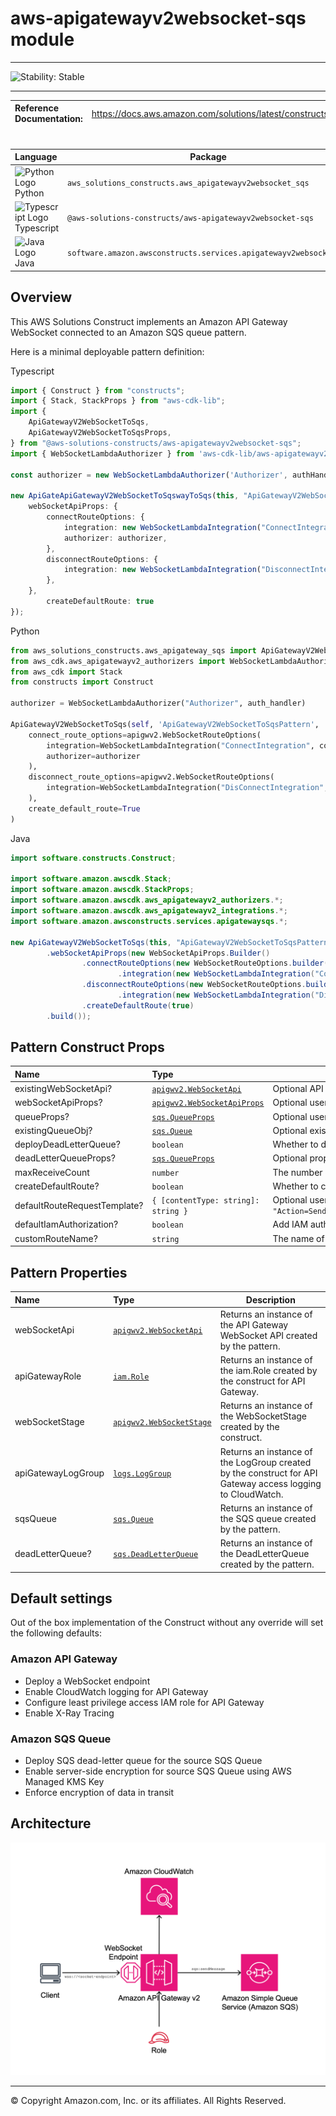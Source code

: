 # aws-apigatewayv2websocket-sqs module
<!--BEGIN STABILITY BANNER-->

---

![Stability: Stable](https://img.shields.io/badge/cfn--resources-stable-success.svg?style=for-the-badge)

---
<!--END STABILITY BANNER-->

| **Reference Documentation**:| <span style="font-weight: normal">https://docs.aws.amazon.com/solutions/latest/constructs/</span>|
|:-------------|:-------------|
<div style="height:8px"></div>

| **Language**     | **Package**        |
|:-------------|-----------------|
|![Python Logo](https://docs.aws.amazon.com/cdk/api/latest/img/python32.png) Python|`aws_solutions_constructs.aws_apigatewayv2websocket_sqs`|
|![Typescript Logo](https://docs.aws.amazon.com/cdk/api/latest/img/typescript32.png) Typescript|`@aws-solutions-constructs/aws-apigatewayv2websocket-sqs`|
|![Java Logo](https://docs.aws.amazon.com/cdk/api/latest/img/java32.png) Java|`software.amazon.awsconstructs.services.apigatewayv2websocketsqs`|

## Overview

This AWS Solutions Construct implements an Amazon API Gateway WebSocket connected to an Amazon SQS queue pattern.

Here is a minimal deployable pattern definition:

Typescript
``` typescript
import { Construct } from "constructs";
import { Stack, StackProps } from "aws-cdk-lib";
import {
	ApiGatewayV2WebSocketToSqs,
	ApiGatewayV2WebSocketToSqsProps,
} from "@aws-solutions-constructs/aws-apigatewayv2websocket-sqs";
import { WebSocketLambdaAuthorizer } from 'aws-cdk-lib/aws-apigatewayv2-authorizers';

const authorizer = new WebSocketLambdaAuthorizer('Authorizer', authHandler);

new ApiGateApiGatewayV2WebSocketToSqswayToSqs(this, "ApiGatewayV2WebSocketToSqsPattern", {
	webSocketApiProps: {
		connectRouteOptions: {
			integration: new WebSocketLambdaIntegration("ConnectIntegration", connectLambda),
			authorizer: authorizer,
		},
		disconnectRouteOptions: {
			integration: new WebSocketLambdaIntegration("DisconnectIntegration", disconnectLambda),
		},
	},
        createDefaultRoute: true
});
```

Python
``` python
from aws_solutions_constructs.aws_apigateway_sqs import ApiGatewayV2WebSocketToSqs
from aws_cdk.aws_apigatewayv2_authorizers import WebSocketLambdaAuthorizer
from aws_cdk import Stack
from constructs import Construct

authorizer = WebSocketLambdaAuthorizer("Authorizer", auth_handler)

ApiGatewayV2WebSocketToSqs(self, 'ApiGatewayV2WebSocketToSqsPattern', 
    connect_route_options=apigwv2.WebSocketRouteOptions(
        integration=WebSocketLambdaIntegration("ConnectIntegration", connect_lambda),
        authorizer=authorizer
    ),
    disconnect_route_options=apigwv2.WebSocketRouteOptions(
        integration=WebSocketLambdaIntegration("DisConnectIntegration", disconnect_lambda),
    ),
    create_default_route=True
)
```

Java
``` java
import software.constructs.Construct;

import software.amazon.awscdk.Stack;
import software.amazon.awscdk.StackProps;
import software.amazon.awscdk.aws_apigatewayv2_authorizers.*;
import software.amazon.awscdk.aws_apigatewayv2_integrations.*;
import software.amazon.awsconstructs.services.apigatewaysqs.*;

new ApiGatewayV2WebSocketToSqs(this, "ApiGatewayV2WebSocketToSqsPattern", new ApiGatewayV2WebSocketToSqsProps.Builder()
        .webSocketApiProps(new WebSocketApiProps.Builder()
                .connectRouteOptions(new WebSocketRouteOptions.builder()
                        .integration(new WebSocketLambdaIntegration("ConnectIntegration", connect_lambda)))
                .disconnectRouteOptions(new WebSocketRouteOptions.builder()
                        .integration(new WebSocketLambdaIntegration("DisConnectIntegration", disconnect_lambda)))
                .createDefaultRoute(true)
        .build());
```

## Pattern Construct Props

| **Name**     | **Type**        | **Description** |
|:-------------|:----------------|-----------------|
|existingWebSocketApi?|[`apigwv2.WebSocketApi`](https://docs.aws.amazon.com/cdk/api/v2/docs/aws-cdk-lib.aws_apigatewayv2.WebSocketApi.html)|Optional API Gateway WebSocket instance. Providing both existingWebSocketApi and webSocketApiProps will cause an error.|
|webSocketApiProps?|[`apigwv2.WebSocketApiProps`](https://docs.aws.amazon.com/cdk/api/v2/docs/aws-cdk-lib.aws_apigatewayv2.WebSocketApiProps.html)|Optional user-provided props to override the default props for the API Gateway. Providing both existingWebSocketApi and webSocketApiProps will cause an error.|
|queueProps?|[`sqs.QueueProps`](https://docs.aws.amazon.com/cdk/api/v2/docs/aws-cdk-lib.aws_sqs.QueueProps.html)|Optional user-provided props to override the default props for the queue. Providing both existingQueueObj and queueProps will cause an error.|
|existingQueueObj?|[`sqs.Queue`](https://docs.aws.amazon.com/cdk/api/v2/docs/aws-cdk-lib.aws_sqs.Queue.html)|Optional existing instance of SQS Queue. Providing both existingQueueObj and queueProps will cause an error.|
|deployDeadLetterQueue?|`boolean`|Whether to deploy a secondary queue to be used as a dead letter queue. Defaults to `true`.|
|deadLetterQueueProps?|[`sqs.QueueProps`](https://docs.aws.amazon.com/cdk/api/v2/docs/aws-cdk-lib.aws_sqs.QueueProps.html)|Optional properties to use for creating dead letter queue. Note that if you are creating a FIFO Queue, the dead letter queue should also be FIFO.|
|maxReceiveCount|`number`|The number of times a message can be unsuccessfully dequeued before being moved to the dead-letter queue.|
|createDefaultRoute?|`boolean`|Whether to create a default route. At least one of createDefaultRoute or customRouteName must be provided. If set to true, then it will use the value supplied with `defaultRouteRequestTemplate`.|
|defaultRouteRequestTemplate?|`{ [contentType: string]: string }`|Optional user provided API Gateway Request Template for the default route and/ or customRoute (if customRouteName is provided). This property will only be used if createDefaultRoute is `true`. If createDefaultRoute is `true` and this property is not provided, the construct will create the default route with the following VTL mapping `"Action=SendMessage&MessageGroupId=$input.path('$.MessageGroupId')&MessageDeduplicationId=$context.requestId&MessageAttribute.1.Name=connectionId&MessageAttribute.1.Value.StringValue=$context.connectionId&MessageAttribute.1.Value.DataType=String&MessageAttribute.2.Name=requestId&MessageAttribute.2.Value.StringValue=$context.requestId&MessageAttribute.2.Value.DataType=String&MessageBody=$util.urlEncode($input.json($util.escapeJavaScript('$').replaceAll(\"\\\\'\",\"'\")))"`.|
|defaultIamAuthorization?|`boolean`|Add IAM authorization to the $connect path by default. Only set this to false if: 1) If plan to provide an authorizer with the `$connect` route; or 2) The API should be open (no authorization) (AWS recommends against deploying unprotected APIs). If an authorizer is specified in connectRouteOptions, this parameter is ignored and no default IAM authorizer will be created. |
|customRouteName?|`string`|The name of the route that will be sent through WebSocketApiProps.routeSelectionExpression when invoking the WebSocket endpoint. At least one of createDefaultRoute or customRouteName must be provided. |



## Pattern Properties

| **Name**     | **Type**        | **Description** |
|:-------------|:----------------|-----------------|
|webSocketApi|[`apigwv2.WebSocketApi`](https://docs.aws.amazon.com/cdk/api/v2/docs/aws-cdk-lib.aws_apigatewayv2.WebSocketApi.html)|Returns an instance of the API Gateway WebSocket API created by the pattern.|
|apiGatewayRole|[`iam.Role`](https://docs.aws.amazon.com/cdk/api/v2/docs/aws-cdk-lib.aws_iam.Role.html)|Returns an instance of the iam.Role created by the construct for API Gateway.|
|webSocketStage|[`apigwv2.WebSocketStage`](https://docs.aws.amazon.com/cdk/api/v2/docs/aws-cdk-lib.aws_apigatewayv2.WebSocketStage.html)|Returns an instance of the WebSocketStage created by the construct.|
|apiGatewayLogGroup|[`logs.LogGroup`](https://docs.aws.amazon.com/cdk/api/v2/docs/aws-cdk-lib.aws_logs.LogGroup.html)|Returns an instance of the LogGroup created by the construct for API Gateway access logging to CloudWatch.|
|sqsQueue|[`sqs.Queue`](https://docs.aws.amazon.com/cdk/api/v2/docs/aws-cdk-lib.aws_sqs.Queue.html)|Returns an instance of the SQS queue created by the pattern.|
|deadLetterQueue?|[`sqs.DeadLetterQueue`](https://docs.aws.amazon.com/cdk/api/v2/docs/aws-cdk-lib.aws_sqs.DeadLetterQueue.html)|Returns an instance of the DeadLetterQueue created by the pattern.|

## Default settings

Out of the box implementation of the Construct without any override will set the following defaults:

### Amazon API Gateway
* Deploy a WebSocket endpoint
* Enable CloudWatch logging for API Gateway
* Configure least privilege access IAM role for API Gateway
* Enable X-Ray Tracing

### Amazon SQS Queue
* Deploy SQS dead-letter queue for the source SQS Queue
* Enable server-side encryption for source SQS Queue using AWS Managed KMS Key
* Enforce encryption of data in transit

## Architecture
![Architecture Diagram](architecture.png)

***
&copy; Copyright Amazon.com, Inc. or its affiliates. All Rights Reserved.
